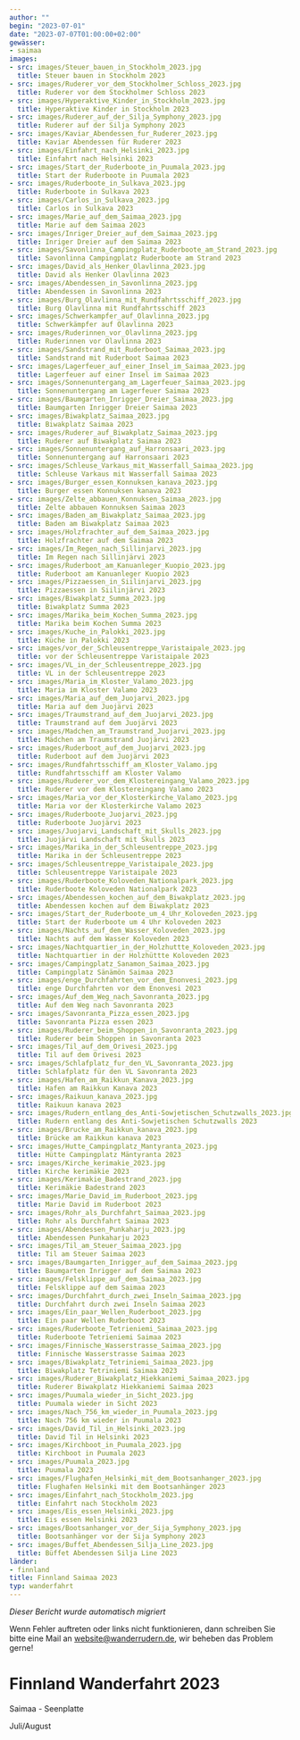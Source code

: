```yaml
---
author: ""
begin: "2023-07-01"
date: "2023-07-07T01:00:00+02:00"
gewässer:
- saimaa
images:
- src: images/Steuer_bauen_in_Stockholm_2023.jpg
  title: Steuer bauen in Stockholm 2023
- src: images/Ruderer_vor_dem_Stockholmer_Schloss_2023.jpg
  title: Ruderer vor dem Stockholmer Schloss 2023
- src: images/Hyperaktive_Kinder_in_Stockholm_2023.jpg
  title: Hyperaktive Kinder in Stockholm 2023
- src: images/Ruderer_auf_der_Silja_Symphony_2023.jpg
  title: Ruderer auf der Silja Symphony 2023
- src: images/Kaviar_Abendessen_fur_Ruderer_2023.jpg
  title: Kaviar Abendessen für Ruderer 2023
- src: images/Einfahrt_nach_Helsinki_2023.jpg
  title: Einfahrt nach Helsinki 2023
- src: images/Start_der_Ruderboote_in_Puumala_2023.jpg
  title: Start der Ruderboote in Puumala 2023
- src: images/Ruderboote_in_Sulkava_2023.jpg
  title: Ruderboote in Sulkava 2023
- src: images/Carlos_in_Sulkava_2023.jpg
  title: Carlos in Sulkava 2023
- src: images/Marie_auf_dem_Saimaa_2023.jpg
  title: Marie auf dem Saimaa 2023
- src: images/Inriger_Dreier_auf_dem_Saimaa_2023.jpg
  title: Inriger Dreier auf dem Saimaa 2023
- src: images/Savonlinna_Campingplatz_Ruderboote_am_Strand_2023.jpg
  title: Savonlinna Campingplatz Ruderboote am Strand 2023
- src: images/David_als_Henker_Olavlinna_2023.jpg
  title: David als Henker Olavlinna 2023
- src: images/Abendessen_in_Savonlinna_2023.jpg
  title: Abendessen in Savonlinna 2023
- src: images/Burg_Olavlinna_mit_Rundfahrtsschiff_2023.jpg
  title: Burg Olavlinna mit Rundfahrtsschiff 2023
- src: images/Schwerkampfer_auf_Olavlinna_2023.jpg
  title: Schwerkämpfer auf Olavlinna 2023
- src: images/Ruderinnen_vor_Olavlinna_2023.jpg
  title: Ruderinnen vor Olavlinna 2023
- src: images/Sandstrand_mit_Ruderboot_Saimaa_2023.jpg
  title: Sandstrand mit Ruderboot Saimaa 2023
- src: images/Lagerfeuer_auf_einer_Insel_im_Saimaa_2023.jpg
  title: Lagerfeuer auf einer Insel im Saimaa 2023
- src: images/Sonnenuntergang_am_Lagerfeuer_Saimaa_2023.jpg
  title: Sonnenuntergang am Lagerfeuer Saimaa 2023
- src: images/Baumgarten_Inrigger_Dreier_Saimaa_2023.jpg
  title: Baumgarten Inrigger Dreier Saimaa 2023
- src: images/Biwakplatz_Saimaa_2023.jpg
  title: Biwakplatz Saimaa 2023
- src: images/Ruderer_auf_Biwakplatz_Saimaa_2023.jpg
  title: Ruderer auf Biwakplatz Saimaa 2023
- src: images/Sonnenuntergang_auf_Harronsaari_2023.jpg
  title: Sonnenuntergang auf Harronsaari 2023
- src: images/Schleuse_Varkaus_mit_Wasserfall_Saimaa_2023.jpg
  title: Schleuse Varkaus mit Wasserfall Saimaa 2023
- src: images/Burger_essen_Konnuksen_kanava_2023.jpg
  title: Burger essen Konnuksen kanava 2023
- src: images/Zelte_abbauen_Konnuksen_Saimaa_2023.jpg
  title: Zelte abbauen Konnuksen Saimaa 2023
- src: images/Baden_am_Biwakplatz_Saimaa_2023.jpg
  title: Baden am Biwakplatz Saimaa 2023
- src: images/Holzfrachter_auf_dem_Saimaa_2023.jpg
  title: Holzfrachter auf dem Saimaa 2023
- src: images/Im_Regen_nach_Sillinjarvi_2023.jpg
  title: Im Regen nach Sillinjärvi 2023
- src: images/Ruderboot_am_Kanuanleger_Kuopio_2023.jpg
  title: Ruderboot am Kanuanleger Kuopio 2023
- src: images/Pizzaessen_in_Siilinjarvi_2023.jpg
  title: Pizzaessen in Siilinjärvi 2023
- src: images/Biwakplatz_Summa_2023.jpg
  title: Biwakplatz Summa 2023
- src: images/Marika_beim_Kochen_Summa_2023.jpg
  title: Marika beim Kochen Summa 2023
- src: images/Kuche_in_Palokki_2023.jpg
  title: Küche in Palokki 2023
- src: images/vor_der_Schleusentreppe_Varistaipale_2023.jpg
  title: vor der Schleusentreppe Varistaipale 2023
- src: images/VL_in_der_Schleusentreppe_2023.jpg
  title: VL in der Schleusentreppe 2023
- src: images/Maria_im_Kloster_Valamo_2023.jpg
  title: Maria im Kloster Valamo 2023
- src: images/Maria_auf_dem_Juojarvi_2023.jpg
  title: Maria auf dem Juojärvi 2023
- src: images/Traumstrand_auf_dem_Juojarvi_2023.jpg
  title: Traumstrand auf dem Juojärvi 2023
- src: images/Madchen_am_Traumstrand_Juojarvi_2023.jpg
  title: Mädchen am Traumstrand Juojärvi 2023
- src: images/Ruderboot_auf_dem_Juojarvi_2023.jpg
  title: Ruderboot auf dem Juojärvi 2023
- src: images/Rundfahrtsschiff_am_Kloster_Valamo.jpg
  title: Rundfahrtsschiff am Kloster Valamo
- src: images/Ruderer_vor_dem_Klostereingang_Valamo_2023.jpg
  title: Ruderer vor dem Klostereingang Valamo 2023
- src: images/Maria_vor_der_Klosterkirche_Valamo_2023.jpg
  title: Maria vor der Klosterkirche Valamo 2023
- src: images/Ruderboote_Juojarvi_2023.jpg
  title: Ruderboote Juojärvi 2023
- src: images/Juojarvi_Landschaft_mit_Skulls_2023.jpg
  title: Juojärvi Landschaft mit Skulls 2023
- src: images/Marika_in_der_Schleusentreppe_2023.jpg
  title: Marika in der Schleusentreppe 2023
- src: images/Schleusentreppe_Varistaipale_2023.jpg
  title: Schleusentreppe Varistaipale 2023
- src: images/Ruderboote_Koloveden_Nationalpark_2023.jpg
  title: Ruderboote Koloveden Nationalpark 2023
- src: images/Abendessen_kochen_auf_dem_Biwakplatz_2023.jpg
  title: Abendessen kochen auf dem Biwakplatz 2023
- src: images/Start_der_Ruderboote_um_4_Uhr_Koloveden_2023.jpg
  title: Start der Ruderboote um 4 Uhr Koloveden 2023
- src: images/Nachts_auf_dem_Wasser_Koloveden_2023.jpg
  title: Nachts auf dem Wasser Koloveden 2023
- src: images/Nachtquartier_in_der_Holzhuttte_Koloveden_2023.jpg
  title: Nachtquartier in der Holzhüttte Koloveden 2023
- src: images/Campingplatz_Sanamon_Saimaa_2023.jpg
  title: Campingplatz Sänämön Saimaa 2023
- src: images/enge_Durchfahrten_vor_dem_Enonvesi_2023.jpg
  title: enge Durchfahrten vor dem Enonvesi 2023
- src: images/Auf_dem_Weg_nach_Savonranta_2023.jpg
  title: Auf dem Weg nach Savonranta 2023
- src: images/Savonranta_Pizza_essen_2023.jpg
  title: Savonranta Pizza essen 2023
- src: images/Ruderer_beim_Shoppen_in_Savonranta_2023.jpg
  title: Ruderer beim Shoppen in Savonranta 2023
- src: images/Til_auf_dem_Orivesi_2023.jpg
  title: Til auf dem Orivesi 2023
- src: images/Schlafplatz_fur_den_VL_Savonranta_2023.jpg
  title: Schlafplatz für den VL Savonranta 2023
- src: images/Hafen_am_Raikkun_Kanava_2023.jpg
  title: Hafen am Raikkun Kanava 2023
- src: images/Raikuun_kanava_2023.jpg
  title: Raikuun kanava 2023
- src: images/Rudern_entlang_des_Anti-Sowjetischen_Schutzwalls_2023.jpg
  title: Rudern entlang des Anti-Sowjetischen Schutzwalls 2023
- src: images/Brucke_am_Raikkun_kanava_2023.jpg
  title: Brücke am Raikkun kanava 2023
- src: images/Hutte_Campingplatz_Mantyranta_2023.jpg
  title: Hütte Campingplatz Mäntyranta 2023
- src: images/Kirche_kerimakie_2023.jpg
  title: Kirche kerimäkie 2023
- src: images/Kerimakie_Badestrand_2023.jpg
  title: Kerimäkie Badestrand 2023
- src: images/Marie_David_im_Ruderboot_2023.jpg
  title: Marie David im Ruderboot 2023
- src: images/Rohr_als_Durchfahrt_Saimaa_2023.jpg
  title: Rohr als Durchfahrt Saimaa 2023
- src: images/Abendessen_Punkaharju_2023.jpg
  title: Abendessen Punkaharju 2023
- src: images/Til_am_Steuer_Saimaa_2023.jpg
  title: Til am Steuer Saimaa 2023
- src: images/Baumgarten_Inrigger_auf_dem_Saimaa_2023.jpg
  title: Baumgarten Inrigger auf dem Saimaa 2023
- src: images/Felsklippe_auf_dem_Saimaa_2023.jpg
  title: Felsklippe auf dem Saimaa 2023
- src: images/Durchfahrt_durch_zwei_Inseln_Saimaa_2023.jpg
  title: Durchfahrt durch zwei Inseln Saimaa 2023
- src: images/Ein_paar_Wellen_Ruderboot_2023.jpg
  title: Ein paar Wellen Ruderboot 2023
- src: images/Ruderboote_Tetrieniemi_Saimaa_2023.jpg
  title: Ruderboote Tetrieniemi Saimaa 2023
- src: images/Finnische_Wasserstrasse_Saimaa_2023.jpg
  title: Finnische Wasserstrasse Saimaa 2023
- src: images/Biwakplatz_Tetriniemi_Saimaa_2023.jpg
  title: Biwakplatz Tetriniemi Saimaa 2023
- src: images/Ruderer_Biwakplatz_Hiekkaniemi_Saimaa_2023.jpg
  title: Ruderer Biwakplatz Hiekkaniemi Saimaa 2023
- src: images/Puumala_wieder_in_Sicht_2023.jpg
  title: Puumala wieder in Sicht 2023
- src: images/Nach_756_km_wieder_in_Puumala_2023.jpg
  title: Nach 756 km wieder in Puumala 2023
- src: images/David_Til_in_Helsinki_2023.jpg
  title: David Til in Helsinki 2023
- src: images/Kirchboot_in_Puumala_2023.jpg
  title: Kirchboot in Puumala 2023
- src: images/Puumala_2023.jpg
  title: Puumala 2023
- src: images/Flughafen_Helsinki_mit_dem_Bootsanhanger_2023.jpg
  title: Flughafen Helsinki mit dem Bootsanhänger 2023
- src: images/Einfahrt_nach_Stockholm_2023.jpg
  title: Einfahrt nach Stockholm 2023
- src: images/Eis_essen_Helsinki_2023.jpg
  title: Eis essen Helsinki 2023
- src: images/Bootsanhanger_vor_der_Sija_Symphony_2023.jpg
  title: Bootsanhänger vor der Sija Symphony 2023
- src: images/Buffet_Abendessen_Silja_Line_2023.jpg
  title: Büffet Abendessen Silja Line 2023
länder:
- finnland
title: Finnland Saimaa 2023
typ: wanderfahrt
---
```



*Dieser Bericht wurde automatisch migriert*

Wenn Fehler auftreten oder links nicht funktionieren, dann schreiben Sie bitte eine Mail an website@wanderrudern.de, wir beheben das Problem gerne!



# Finnland Wanderfahrt 2023


Saimaa - Seenplatte

Juli/August

